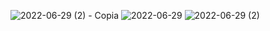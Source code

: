 ![2022-06-29 (2) - Copia](https://user-images.githubusercontent.com/98670029/176445321-11e8569c-1894-461f-93eb-9bc275b504e0.png)
![2022-06-29](https://user-images.githubusercontent.com/98670029/176443726-f9d430ed-7a0d-4062-a9ea-cb38b823c0d9.png)
![2022-06-29 (2)](https://user-images.githubusercontent.com/98670029/176443652-a83f1b20-9e1d-48e4-8128-181ba3359619.png)
